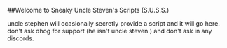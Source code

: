 ##Welcome to Sneaky Uncle Steven's Scripts (S.U.S.S.)

uncle stephen will ocasionally secretly provide a script and it will go here. don't ask dhog for support (he isn't uncle steven.) and don't ask in any discords. 